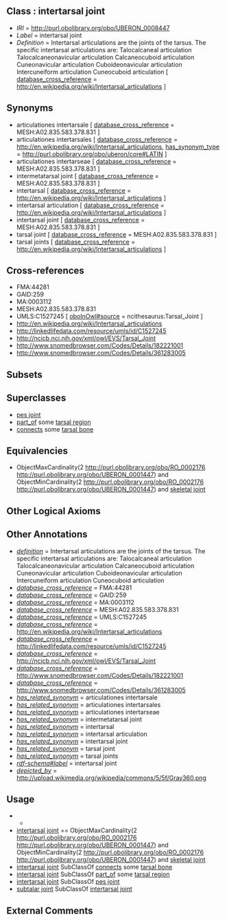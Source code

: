 
## Class : intertarsal joint

 * *IRI* = http://purl.obolibrary.org/obo/UBERON_0008447
 * *Label* = intertarsal joint
 * *Definition* = Intertarsal articulations are the joints of the tarsus. The specific intertarsal articulations are: Talocalcaneal articulation Talocalcaneonavicular articulation Calcaneocuboid articulation Cuneonavicular articulation Cuboideonavicular articulation Intercuneiform articulation Cuneocuboid articulation [ [database_cross_reference](../../ef/oboInOwl#hasDbXref.md) = http://en.wikipedia.org/wiki/Intertarsal_articulations ]

## Synonyms

 * articulationes intertarsale [ [database_cross_reference](../../ef/oboInOwl#hasDbXref.md) = MESH:A02.835.583.378.831 ]
 * articulationes intertarsales [ [database_cross_reference](../../ef/oboInOwl#hasDbXref.md) = http://en.wikipedia.org/wiki/Intertarsal_articulations, [has_synonym_type](../../pe/oboInOwl#hasSynonymType.md) = http://purl.obolibrary.org/obo/uberon/core#LATIN ]
 * articulationes intertarseae [ [database_cross_reference](../../ef/oboInOwl#hasDbXref.md) = MESH:A02.835.583.378.831 ]
 * intermetatarsal joint [ [database_cross_reference](../../ef/oboInOwl#hasDbXref.md) = MESH:A02.835.583.378.831 ]
 * intertarsal [ [database_cross_reference](../../ef/oboInOwl#hasDbXref.md) = http://en.wikipedia.org/wiki/Intertarsal_articulations ]
 * intertarsal articulation [ [database_cross_reference](../../ef/oboInOwl#hasDbXref.md) = http://en.wikipedia.org/wiki/Intertarsal_articulations ]
 * intertarsal joint [ [database_cross_reference](../../ef/oboInOwl#hasDbXref.md) = MESH:A02.835.583.378.831 ]
 * tarsal joint [ [database_cross_reference](../../ef/oboInOwl#hasDbXref.md) = MESH:A02.835.583.378.831 ]
 * tarsal joints [ [database_cross_reference](../../ef/oboInOwl#hasDbXref.md) = http://en.wikipedia.org/wiki/Intertarsal_articulations ]

## Cross-references

 * FMA:44281
 * GAID:259
 * MA:0003112
 * MESH:A02.835.583.378.831
 * UMLS:C1527245 [ [oboInOwl#source](../../ce/oboInOwl#source.md) = ncithesaurus:Tarsal_Joint ]
 * http://en.wikipedia.org/wiki/Intertarsal_articulations
 * http://linkedlifedata.com/resource/umls/id/C1527245
 * http://ncicb.nci.nih.gov/xml/owl/EVS/Tarsal_Joint
 * http://www.snomedbrowser.com/Codes/Details/182221001
 * http://www.snomedbrowser.com/Codes/Details/361283005

## Subsets


## Superclasses

 * [pes joint](../../UBERON/87/UBERON_0001487.md)
 * [part_of](../../BFO/50/BFO_0000050.md) some [tarsal region](../../UBERON/54/UBERON_0004454.md)
 * [connects](../../RO/76/RO_0002176.md) some [tarsal bone](../../UBERON/47/UBERON_0001447.md)

## Equivalencies

 * ObjectMaxCardinality(2 <http://purl.obolibrary.org/obo/RO_0002176> <http://purl.obolibrary.org/obo/UBERON_0001447>) and ObjectMinCardinality(2 <http://purl.obolibrary.org/obo/RO_0002176> <http://purl.obolibrary.org/obo/UBERON_0001447>) and [skeletal joint](../../UBERON/82/UBERON_0000982.md)

## Other Logical Axioms


## Other Annotations

 * *[definition](../../IAO/15/IAO_0000115.md)* = Intertarsal articulations are the joints of the tarsus. The specific intertarsal articulations are: Talocalcaneal articulation Talocalcaneonavicular articulation Calcaneocuboid articulation Cuneonavicular articulation Cuboideonavicular articulation Intercuneiform articulation Cuneocuboid articulation
 * *[database_cross_reference](../../ef/oboInOwl#hasDbXref.md)* = FMA:44281
 * *[database_cross_reference](../../ef/oboInOwl#hasDbXref.md)* = GAID:259
 * *[database_cross_reference](../../ef/oboInOwl#hasDbXref.md)* = MA:0003112
 * *[database_cross_reference](../../ef/oboInOwl#hasDbXref.md)* = MESH:A02.835.583.378.831
 * *[database_cross_reference](../../ef/oboInOwl#hasDbXref.md)* = UMLS:C1527245
 * *[database_cross_reference](../../ef/oboInOwl#hasDbXref.md)* = http://en.wikipedia.org/wiki/Intertarsal_articulations
 * *[database_cross_reference](../../ef/oboInOwl#hasDbXref.md)* = http://linkedlifedata.com/resource/umls/id/C1527245
 * *[database_cross_reference](../../ef/oboInOwl#hasDbXref.md)* = http://ncicb.nci.nih.gov/xml/owl/EVS/Tarsal_Joint
 * *[database_cross_reference](../../ef/oboInOwl#hasDbXref.md)* = http://www.snomedbrowser.com/Codes/Details/182221001
 * *[database_cross_reference](../../ef/oboInOwl#hasDbXref.md)* = http://www.snomedbrowser.com/Codes/Details/361283005
 * *[has_related_synonym](../../ym/oboInOwl#hasRelatedSynonym.md)* = articulationes intertarsale
 * *[has_related_synonym](../../ym/oboInOwl#hasRelatedSynonym.md)* = articulationes intertarsales
 * *[has_related_synonym](../../ym/oboInOwl#hasRelatedSynonym.md)* = articulationes intertarseae
 * *[has_related_synonym](../../ym/oboInOwl#hasRelatedSynonym.md)* = intermetatarsal joint
 * *[has_related_synonym](../../ym/oboInOwl#hasRelatedSynonym.md)* = intertarsal
 * *[has_related_synonym](../../ym/oboInOwl#hasRelatedSynonym.md)* = intertarsal articulation
 * *[has_related_synonym](../../ym/oboInOwl#hasRelatedSynonym.md)* = intertarsal joint
 * *[has_related_synonym](../../ym/oboInOwl#hasRelatedSynonym.md)* = tarsal joint
 * *[has_related_synonym](../../ym/oboInOwl#hasRelatedSynonym.md)* = tarsal joints
 * *[rdf-schema#label](../../el/rdf-schema#label.md)* = intertarsal joint
 * *[depicted_by](../../depicted/by/depicted_by.md)* = http://upload.wikimedia.org/wikipedia/commons/5/5f/Gray360.png

## Usage

 * -
 * [intertarsal joint](../../UBERON/47/UBERON_0008447.md) == ObjectMaxCardinality(2 <http://purl.obolibrary.org/obo/RO_0002176> <http://purl.obolibrary.org/obo/UBERON_0001447>) and ObjectMinCardinality(2 <http://purl.obolibrary.org/obo/RO_0002176> <http://purl.obolibrary.org/obo/UBERON_0001447>) and [skeletal joint](../../UBERON/82/UBERON_0000982.md)
 * [intertarsal joint](../../UBERON/47/UBERON_0008447.md) SubClassOf [connects](../../RO/76/RO_0002176.md) some [tarsal bone](../../UBERON/47/UBERON_0001447.md)
 * [intertarsal joint](../../UBERON/47/UBERON_0008447.md) SubClassOf [part_of](../../BFO/50/BFO_0000050.md) some [tarsal region](../../UBERON/54/UBERON_0004454.md)
 * [intertarsal joint](../../UBERON/47/UBERON_0008447.md) SubClassOf [pes joint](../../UBERON/87/UBERON_0001487.md)
 * [subtalar joint](../../UBERON/98/UBERON_0003698.md) SubClassOf [intertarsal joint](../../UBERON/47/UBERON_0008447.md)

## External Comments

